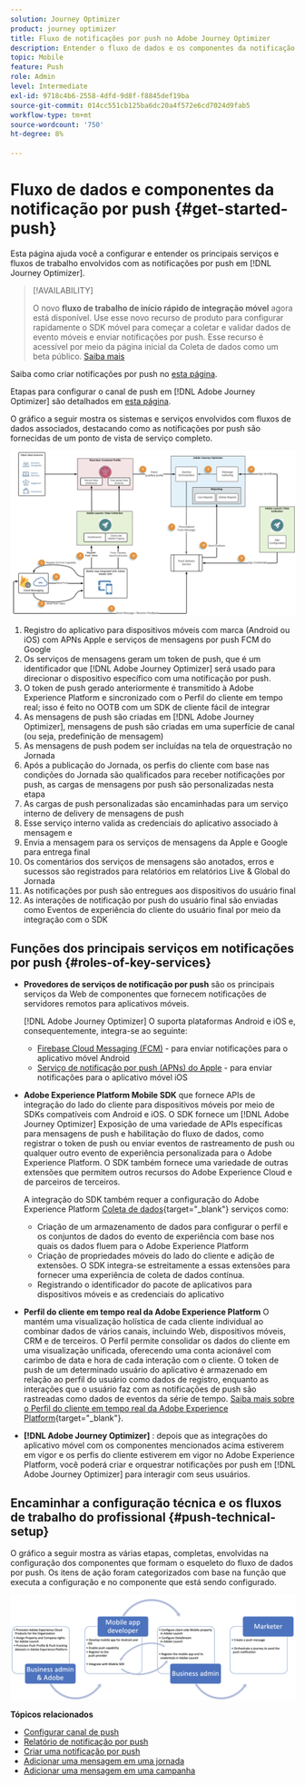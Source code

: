 ```yaml
---
solution: Journey Optimizer
product: journey optimizer
title: Fluxo de notificações por push no Adobe Journey Optimizer
description: Entender o fluxo de dados e os componentes da notificação por push
topic: Mobile
feature: Push
role: Admin
level: Intermediate
exl-id: 9718c4b6-2558-4dfd-9d8f-f8845def19ba
source-git-commit: 014cc551cb125ba6dc20a4f572e6cd7024d9fab5
workflow-type: tm+mt
source-wordcount: '750'
ht-degree: 8%

---
```


# Fluxo de dados e componentes da notificação por push {#get-started-push}

Esta página ajuda você a configurar e entender os principais serviços e fluxos de trabalho envolvidos com as notificações por push em [!DNL Journey Optimizer].


>[!AVAILABILITY]
>
>O novo **fluxo de trabalho de início rápido de integração móvel** agora está disponível. Use esse novo recurso de produto para configurar rapidamente o SDK móvel para começar a coletar e validar dados de evento móveis e enviar notificações por push. Esse recurso é acessível por meio da página inicial da Coleta de dados como um beta público. [Saiba mais](mobile-onboarding-wf.md)

Saiba como criar notificações por push no [esta página](create-push.md).

Etapas para configurar o canal de push em [!DNL Adobe Journey Optimizer] são detalhados em [esta página](push-configuration.md).

O gráfico a seguir mostra os sistemas e serviços envolvidos com fluxos de dados associados, destacando como as notificações por push são fornecidas de um ponto de vista de serviço completo.

![](assets/push-flow.png)

1. Registro do aplicativo para dispositivos móveis com marca (Android ou iOS) com APNs Apple e serviços de mensagens por push FCM do Google
1. Os serviços de mensagens geram um token de push, que é um identificador que [!DNL Adobe Journey Optimizer] será usado para direcionar o dispositivo específico com uma notificação por push.
1. O token de push gerado anteriormente é transmitido à Adobe Experience Platform e sincronizado com o Perfil do cliente em tempo real; isso é feito no OOTB com um SDK de cliente fácil de integrar
1. As mensagens de push são criadas em [!DNL Adobe Journey Optimizer], mensagens de push são criadas em uma superfície de canal (ou seja, predefinição de mensagem)
1. As mensagens de push podem ser incluídas na tela de orquestração no Jornada
1. Após a publicação do Jornada, os perfis do cliente com base nas condições do Jornada são qualificados para receber notificações por push, as cargas de mensagens por push são personalizadas nesta etapa
1. As cargas de push personalizadas são encaminhadas para um serviço interno de delivery de mensagens de push
1. Esse serviço interno valida as credenciais do aplicativo associado à mensagem e
1. Envia a mensagem para os serviços de mensagens da Apple e Google para entrega final
1. Os comentários dos serviços de mensagens são anotados, erros e sucessos são registrados para relatórios em relatórios Live &amp; Global do Jornada
1. As notificações por push são entregues aos dispositivos do usuário final
1. As interações de notificação por push do usuário final são enviadas como Eventos de experiência do cliente do usuário final por meio da integração com o SDK

## Funções dos principais serviços em notificações por push {#roles-of-key-services}

* **Provedores de serviços de notificação por push** são os principais serviços da Web de componentes que fornecem notificações de servidores remotos para aplicativos móveis.

   [!DNL Adobe Journey Optimizer]  O suporta plataformas Android e iOS e, consequentemente, integra-se ao seguinte:
   * [Firebase Cloud Messaging (FCM)](https://firebase.google.com/docs/cloud-messaging) - para enviar notificações para o aplicativo móvel Android
   * [Serviço de notificação por push (APNs) do Apple](https://developer.apple.com/library/archive/documentation/NetworkingInternet/Conceptual/RemoteNotificationsPG/APNSOverview.html) - para enviar notificações para o aplicativo móvel iOS

* **Adobe Experience Platform Mobile SDK** que fornece APIs de integração do lado do cliente para dispositivos móveis por meio de SDKs compatíveis com Android e iOS. O SDK fornece um [!DNL Adobe Journey Optimizer] Exposição de uma variedade de APIs específicas para mensagens de push e habilitação do fluxo de dados, como registrar o token de push ou enviar eventos de rastreamento de push ou qualquer outro evento de experiência personalizada para o Adobe Experience Platform. O SDK também fornece uma variedade de outras extensões que permitem outros recursos do Adobe Experience Cloud e de parceiros de terceiros.

   A integração do SDK também requer a configuração do Adobe Experience Platform [Coleta de dados](https://experienceleague.adobe.com/docs/experience-platform/tags/home.html?lang=pt-BR){target="_blank"} serviços como:

   * Criação de um armazenamento de dados para configurar o perfil e os conjuntos de dados do evento de experiência com base nos quais os dados fluem para o Adobe Experience Platform
   * Criação de propriedades móveis do lado do cliente e adição de extensões. O SDK integra-se estreitamente a essas extensões para fornecer uma experiência de coleta de dados contínua.
   * Registrando o identificador do pacote de aplicativos para dispositivos móveis e as credenciais do aplicativo

* **Perfil do cliente em tempo real da Adobe Experience Platform**  O mantém uma visualização holística de cada cliente individual ao combinar dados de vários canais, incluindo Web, dispositivos móveis, CRM e de terceiros. O Perfil permite consolidar os dados do cliente em uma visualização unificada, oferecendo uma conta acionável com carimbo de data e hora de cada interação com o cliente. O token de push de um determinado usuário do aplicativo é armazenado em relação ao perfil do usuário como dados de registro, enquanto as interações que o usuário faz com as notificações de push são rastreadas como dados de eventos da série de tempo. [Saiba mais sobre o Perfil do cliente em tempo real da Adobe Experience Platform](https://experienceleague.adobe.com/docs/experience-platform/profile/home.html?lang=pt-BR){target="_blank"}.

* **[!DNL Adobe Journey Optimizer]** : depois que as integrações do aplicativo móvel com os componentes mencionados acima estiverem em vigor e os perfis do cliente estiverem em vigor no Adobe Experience Platform, você poderá criar e orquestrar notificações por push em [!DNL Adobe Journey Optimizer] para interagir com seus usuários.

## Encaminhar a configuração técnica e os fluxos de trabalho do profissional {#push-technical-setup}

O gráfico a seguir mostra as várias etapas, completas, envolvidas na configuração dos componentes que formam o esqueleto do fluxo de dados por push. Os itens de ação foram categorizados com base na função que executa a configuração e no componente que está sendo configurado.

![](assets/user-flow.png)

**Tópicos relacionados**

* [Configurar canal de push](push-configuration.md)
* [Relatório de notificação por push](../reports/journey-global-report.md#push-global)
* [Criar uma notificação por push](create-push.md)
* [Adicionar uma mensagem em uma jornada](../building-journeys/journeys-message.md)
* [Adicionar uma mensagem em uma campanha](../campaigns/create-campaign.md)